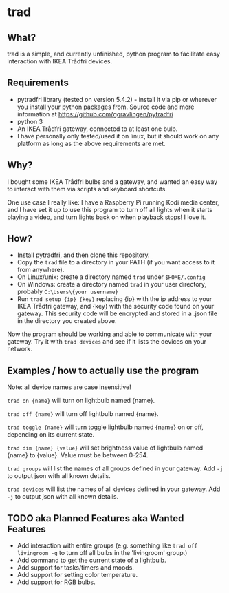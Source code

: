 # trad

## What?
trad is a simple, and currently unfinished, python program to facilitate easy interaction with IKEA Trådfri devices.

## Requirements
- pytradfri library (tested on version 5.4.2) - install it via pip or wherever you install your python packages from. Source code and more information at https://github.com/ggravlingen/pytradfri
- python 3
- An IKEA Trådfri gateway, connected to at least one bulb.
- I have personally only tested/used it on linux, but it should work on any platform as long as the above requirements are met.

## Why?
I bought some IKEA Trådfri bulbs and a gateway, and wanted an easy way to interact with them via scripts and keyboard shortcuts.

One use case I really like: I have a Raspberry Pi running Kodi media center, and I have set it up to use this program to turn off all lights when it starts playing a video, and turn lights back on when playback stops! I love it.

## How?
- Install pytradfri, and then clone this repository.
- Copy the `trad` file to a directory in your PATH (if you want access to it from anywhere).
- On Linux/unix: create a directory named `trad` under `$HOME/.config`
- On Windows: create a directory named `trad` in your user directory, probably `C:\Users\{your username}` 
- Run `trad setup {ip} {key}` replacing {ip} with the ip address to your IKEA Trådfri gateway, and {key} with the security code found on your gateway. This security code will be encrypted and stored in a .json file in the directory you created above.

Now the program should be working and able to communicate with your gateway. Try it with `trad devices` and see if it lists the devices on your network.

## Examples / how to actually use the program

Note: all device names are case insensitive! 

`trad on {name}` will turn on lightbulb named {name}. 

`trad off {name}` will turn off lightbulb named {name}. 

`trad toggle {name}` will turn toggle lightbulb named {name} on or off, depending on its current state.

`trad dim {name} {value}` will set brightness value of lightbulb named {name} to {value}. Value must be between 0-254.

`trad groups` will list the names of all groups defined in your gateway. Add `-j` to output json with all known details.

`trad devices` will list the names of all devices defined in your gateway. Add `-j` to output json with all known details.

## TODO aka Planned Features aka Wanted Features
- Add interaction with entire groups (e.g. something like `trad off livingroom -g` to turn off all bulbs in the 'livingroom' group.)
- Add command to get the current state of a lightbulb.
- Add support for tasks/timers and moods.
- Add support for setting color temperature.
- Add support for RGB bulbs.
